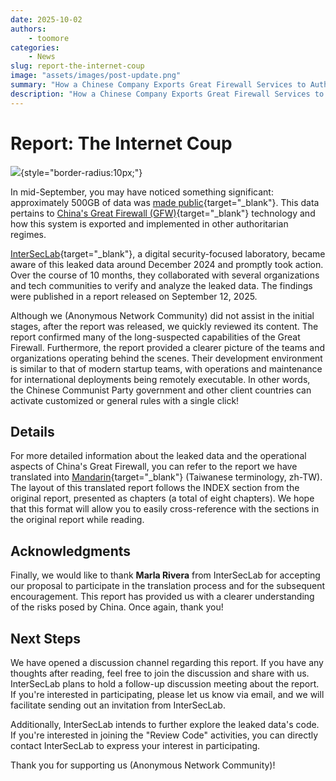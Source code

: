 ```yaml
---
date: 2025-10-02
authors:
    - toomore
categories:
    - News
slug: report-the-internet-coup
image: "assets/images/post-update.png"
summary: "How a Chinese Company Exports Great Firewall Services to Authoritarian Regimes "
description: "How a Chinese Company Exports Great Firewall Services to Authoritarian Regimes "
---
```


# Report: The Internet Coup

![](https://assets.anoni.net/the-internet-coup/The-Internet-Coup-InterSecLab-2048x986.png){style="border-radius:10px;"}

In mid-September, you may have noticed something significant: approximately 500GB of data was [made public](https://gfw.report/blog/geedge_and_mesa_leak/en/){target="_blank"}. This data pertains to [China's Great Firewall (GFW)](https://en.wikipedia.org/wiki/Great_Firewall){target="_blank"} technology and how this system is exported and implemented in other authoritarian regimes.

[InterSecLab](https://interseclab.org/){target="_blank"}, a digital security-focused laboratory, became aware of this leaked data around December 2024 and promptly took action. Over the course of 10 months, they collaborated with several organizations and tech communities to verify and analyze the leaked data. The findings were published in a report released on September 12, 2025.

Although we (Anonymous Network Community) did not assist in the initial stages, after the report was released, we quickly reviewed its content. The report confirmed many of the long-suspected capabilities of the Great Firewall. Furthermore, the report provided a clearer picture of the teams and organizations operating behind the scenes. Their development environment is similar to that of modern startup teams, with operations and maintenance for international deployments being remotely executable. In other words, the Chinese Communist Party government and other client countries can activate customized or general rules with a single click!

<!-- more -->

## Details

For more detailed information about the leaked data and the operational aspects of China's Great Firewall, you can refer to the report we have translated into [Mandarin](https://anoni.net/docs/report/interseclab-the-internet-coup/){target="_blank"} (Taiwanese terminology, zh-TW). The layout of this translated report follows the INDEX section from the original report, presented as chapters (a total of eight chapters). We hope that this format will allow you to easily cross-reference with the sections in the original report while reading.

## Acknowledgments

Finally, we would like to thank **Marla Rivera** from InterSecLab for accepting our proposal to participate in the translation process and for the subsequent encouragement. This report has provided us with a clearer understanding of the risks posed by China. Once again, thank you!

## Next Steps

We have opened a discussion channel regarding this report. If you have any thoughts after reading, feel free to join the discussion and share with us. InterSecLab plans to hold a follow-up discussion meeting about the report. If you're interested in participating, please let us know via email, and we will facilitate sending out an invitation from InterSecLab.

Additionally, InterSecLab intends to further explore the leaked data's code. If you're interested in joining the "Review Code" activities, you can directly contact InterSecLab to express your interest in participating.

Thank you for supporting us (Anonymous Network Community)!
